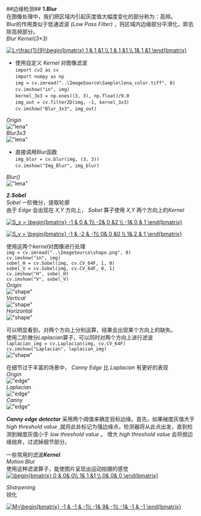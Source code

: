 ##边缘检测##
**1.Blur**  
在图像处理中，我们把区域内引起灰度值大幅度变化的部分称为：高频。  
Blur的作用类似于低通滤波 *(Low Pass Filter)* ，将区域内边缘部分平滑化，即去除高频部分。   
*Blur Kernel(3\*3)*   
 
<a href="http://www.codecogs.com/eqnedit.php?latex=L=\frac{1}{9}\begin{bmatrix}&space;1&space;&&space;1&space;&1&space;\\&space;1&space;&&space;1&space;&1&space;\\&space;1&&space;1&space;&1&space;\end{bmatrix}" target="_blank"><img src="http://latex.codecogs.com/gif.latex?L=\frac{1}{9}\begin{bmatrix}&space;1&space;&&space;1&space;&1&space;\\&space;1&space;&&space;1&space;&1&space;\\&space;1&&space;1&space;&1&space;\end{bmatrix}" title="L=\frac{1}{9}\begin{bmatrix} 1 & 1 &1 \\ 1 & 1 &1 \\ 1& 1 &1 \end{bmatrix}" /></a>  

- 使用自定义 *Kernel* 对图像滤波  
`import cv2 as cv`  
`import numpy as np`  
`img = cv.imread("..\ImageSource\Sample\lena_color.tiff", 0)`  
`cv.imshow("in", img)`  
`kernel_3x3 = np.ones((3, 3), np.float)/9.0`  
`img_out = cv.filter2D(img, -1, kernel_3x3)`  
`cv.imshow("Blur_3x3", img_out)`  
  
*Origin*  
!["lena"](ImageSource/Sample/lena.png)  
*Blur3x3*  
 !["lena"](accessories/lena_3x3.png)

- 直接调用Blur函数  
`img_blur = cv.blur(img, (3, 3))`  
`cv.imshow("Img_Blur", img_blur)`
   
*Blur()*  
 !["lena"](accessories/lena_blur.png)



***2.Sobel***  
*Sobel* 一阶微分，提取轮廓   
由于 *Edge* 会出现在 *X,Y* 方向上， *Sobel* 算子使用 *X,Y* 两个方向上的*Kernel*  

<a href="http://www.codecogs.com/eqnedit.php?latex=S_x&space;=&space;\begin{bmatrix}&space;-1&space;&&space;0&space;&&space;1\\&space;-2&&space;0&space;&2&space;\\&space;-1&&space;0&space;&&space;1&space;\end{bmatrix}" target="_blank"><img src="http://latex.codecogs.com/gif.latex?S_x&space;=&space;\begin{bmatrix}&space;-1&space;&&space;0&space;&&space;1\\&space;-2&&space;0&space;&2&space;\\&space;-1&&space;0&space;&&space;1&space;\end{bmatrix}" title="S_x = \begin{bmatrix} -1 & 0 & 1\\ -2& 0 &2 \\ -1& 0 & 1 \end{bmatrix}" /></a>   

<a href="http://www.codecogs.com/eqnedit.php?latex=S_y&space;=&space;\begin{bmatrix}&space;-1&space;&&space;-2&space;&&space;-1\\&space;0&&space;0&space;&0&space;\\&space;1&&space;2&space;&&space;1&space;\end{bmatrix}" target="_blank"><img src="http://latex.codecogs.com/gif.latex?S_y&space;=&space;\begin{bmatrix}&space;-1&space;&&space;-2&space;&&space;-1\\&space;0&&space;0&space;&0&space;\\&space;1&&space;2&space;&&space;1&space;\end{bmatrix}" title="S_y = \begin{bmatrix} -1 & -2 & -1\\ 0& 0 &0 \\ 1& 2 & 1 \end{bmatrix}" /></a>  

使用这两个*kernel*对图像进行处理  
`img = cv.imread("..\ImageSource\shape.png", 0)`  
`cv.imshow("in", img)`  
`sobel_H = cv.Sobel(img, cv.CV_64F, 1, 0)`  
`sobel_V = cv.Sobel(img, cv.CV_64F, 0, 1)`  
`cv.imshow("H", sobel_H)`  
`cv.imshow("V", sobel_V)`  
*Origin*  
 !["shape"](accessories/sobel_origin.png)  
*Vertical*  
 !["shape"](accessories/sobel_v.png)   
*Horizontal*  
 !["shape"](accessories/sobel_h.png)   

可以明显看到，对两个方向上分别运算，结果会出现某个方向上的缺失。  
使用二阶微分*Laplacian*算子，可以同时对两个方向上进行滤波   
`laplacian_img = cv.Laplacian(img, cv.CV_64F)`  
`cv.imshow("Laplacian", laplacian_img)`  
!["shape"](accessories/laplacian.png)

在细节过于丰富的场景中， *Canny Edge* 比 *Laplacian* 有更好的表现  
*Origin*  
!["edge"](accessories/edgeOrigin.png)  
*Laplacian*  
!["edge"](accessories/edgeLap.png)   
*Canny*  
!["edge"](accessories/edgeCanny.png)   

***Canny edge detector***  采用两个阈值来确定目标边缘。首先，如果梯度灰值大于 *high threshold value* ,就将此处标记为强边缘点，检测器将从此点出发，直到检测到梯度灰值小于 *low threshold value* 。 增大 *high threshold value* 会将弱边缘抛弃，过滤掉细节部分。  

一些常用的滤波***Kernel***  
*Motion Blur*  
使用这种滤波算子，能使图片呈现出运动拍摄的感觉  
<a href="http://www.codecogs.com/eqnedit.php?latex=\begin{bmatrix}&space;0&space;&&space;0&&space;0\\&space;1&&space;1&space;&1&space;\\&space;0&&space;0&&space;0&space;\end{bmatrix}" target="_blank"><img src="http://latex.codecogs.com/gif.latex?\begin{bmatrix}&space;0&space;&&space;0&&space;0\\&space;1&&space;1&space;&1&space;\\&space;0&&space;0&&space;0&space;\end{bmatrix}" title="\begin{bmatrix} 0 & 0& 0\\ 1& 1 &1 \\ 0& 0& 0 \end{bmatrix}" /></a>   
 
*Sharpening*  
锐化 
 
<a href="http://www.codecogs.com/eqnedit.php?latex=M=\begin{bmatrix}&space;-1&space;&&space;-1&space;&&space;-1\\&space;-1&&space;9&&space;-1\\&space;-1&&space;-1&space;&&space;-1&space;\end{bmatrix}" target="_blank"><img src="http://latex.codecogs.com/gif.latex?M=\begin{bmatrix}&space;-1&space;&&space;-1&space;&&space;-1\\&space;-1&&space;9&&space;-1\\&space;-1&&space;-1&space;&&space;-1&space;\end{bmatrix}" title="M=\begin{bmatrix} -1 & -1 & -1\\ -1& 9& -1\\ -1& -1 & -1 \end{bmatrix}" /></a>  


